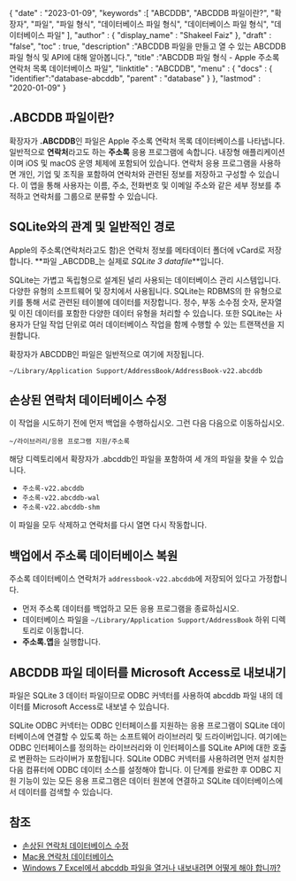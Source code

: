 {
  "date" : "2023-01-09",
  "keywords" :[ "ABCDDB", "ABCDDB 파일이란?", "확장자", "파일", "파일 형식", "데이터베이스 파일 형식", "데이터베이스 파일 형식", "데이터베이스 파일" ],
  "author" : {
    "display_name" : "Shakeel Faiz"
},
  "draft" : "false",
  "toc" : true,
  "description" :"ABCDDB 파일을 만들고 열 수 있는 ABCDDB 파일 형식 및 API에 대해 알아봅니다.",
  "title" :"ABCDDB 파일 형식 - Apple 주소록 연락처 목록 데이터베이스 파일",
  "linktitle" : "ABCDDB",
  "menu" : {
    "docs" : {
      "identifier":"database-abcddb",
      "parent" : "database"
}
},
  "lastmod" : "2020-01-09"
}

## .ABCDDB 파일이란?

확장자가 **.ABCDDB**인 파일은 Apple 주소록 연락처 목록 데이터베이스를 나타냅니다. 일반적으로 **연락처**라고도 하는 **주소록** 응용 프로그램에 속합니다. 내장형 애플리케이션이며 iOS 및 macOS 운영 체제에 포함되어 있습니다. 연락처 응용 프로그램을 사용하면 개인, 기업 및 조직을 포함하여 연락처와 관련된 정보를 저장하고 구성할 수 있습니다. 이 앱을 통해 사용자는 이름, 주소, 전화번호 및 이메일 주소와 같은 세부 정보를 추적하고 연락처를 그룹으로 분류할 수 있습니다.

## SQLite와의 관계 및 일반적인 경로

Apple의 주소록(연락처라고도 함)은 연락처 정보를 메타데이터 폴더에 vCard로 저장합니다. **파일 _ABCDDB_는 실제로 _SQLite 3 datafile_**입니다.

SQLite는 가볍고 독립형으로 설계된 널리 사용되는 데이터베이스 관리 시스템입니다. 다양한 유형의 소프트웨어 및 장치에서 사용됩니다. SQLite는 RDBMS의 한 유형으로 키를 통해 서로 관련된 테이블에 데이터를 저장합니다. 정수, 부동 소수점 숫자, 문자열 및 이진 데이터를 포함한 다양한 데이터 유형을 처리할 수 있습니다. 또한 SQLite는 사용자가 단일 작업 단위로 여러 데이터베이스 작업을 함께 수행할 수 있는 트랜잭션을 지원합니다.

확장자가 ABCDDB인 파일은 일반적으로 여기에 저장됩니다.

`~/Library/Application Support/AddressBook/AddressBook-v22.abcddb`

## 손상된 연락처 데이터베이스 수정

이 작업을 시도하기 전에 먼저 백업을 수행하십시오. 그런 다음 다음으로 이동하십시오.

`~/라이브러리/응용 프로그램 지원/주소록`

해당 디렉토리에서 확장자가 .abcddb인 파일을 포함하여 세 개의 파일을 찾을 수 있습니다.

- `주소록-v22.abcddb`
- `주소록-v22.abcddb-wal`
- `주소록-v22.abcddb-shm`

이 파일을 모두 삭제하고 연락처를 다시 열면 다시 작동합니다.

## 백업에서 주소록 데이터베이스 복원

주소록 데이터베이스 연락처가 `addressbook-v22.abcddb`에 저장되어 있다고 가정합니다.

- 먼저 주소록 데이터를 백업하고 모든 응용 프로그램을 종료하십시오.
- 데이터베이스 파일을 `~/Library/Application Support/AddressBook` 하위 디렉토리로 이동합니다.
- **주소록.앱**을 실행합니다.

## ABCDDB 파일 데이터를 Microsoft Access로 내보내기

파일은 SQLite 3 데이터 파일이므로 ODBC 커넥터를 사용하여 abcddb 파일 내의 데이터를 Microsoft Access로 내보낼 수 있습니다.

SQLite ODBC 커넥터는 ODBC 인터페이스를 지원하는 응용 프로그램이 SQLite 데이터베이스에 연결할 수 있도록 하는 소프트웨어 라이브러리 및 드라이버입니다. 여기에는 ODBC 인터페이스를 정의하는 라이브러리와 이 인터페이스를 SQLite API에 대한 호출로 변환하는 드라이버가 포함됩니다. SQLite ODBC 커넥터를 사용하려면 먼저 설치한 다음 컴퓨터에 ODBC 데이터 소스를 설정해야 합니다. 이 단계를 완료한 후 ODBC 지원 기능이 있는 모든 응용 프로그램은 데이터 원본에 연결하고 SQLite 데이터베이스에서 데이터를 검색할 수 있습니다.

## 참조
* [손상된 연락처 데이터베이스 수정](https://discussions.apple.com/docs/DOC-10581)
* [Mac용 연락처 데이터베이스](https://nitroreward.weebly.com/blog/contact-database-for-mac)
* [Windows 7 Excel에서 abcddb 파일을 열거나 내보내려면 어떻게 해야 합니까?](https://apple.stackexchange.com/questions/52888/how-can-i-open-or-export-a-abcddb-file-in-windows-7-excel)

